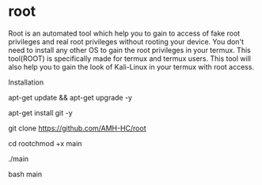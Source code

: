 # root
Root is an automated tool which help you to gain to access of fake root privileges and real root privileges without rooting your device. You don't need to install any other OS to gain the root privileges in your termux. This tool(ROOT) is specifically made for termux and termux users. This tool will also help you to gain the look of Kali-Linux in your termux with root access.

Installation

apt-get update && apt-get upgrade -y

apt-get install git -y

git clone https://github.com/AMH-HC/root

cd rootchmod +x main

./main

bash main
